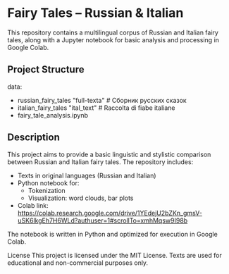 # Fairy Tales – Russian & Italian

This repository contains a multilingual corpus of Russian and Italian fairy tales, along with a Jupyter notebook for basic analysis and processing in Google Colab.

## Project Structure
data:
- russian_fairy_tales "full-texta" # Сборник русских сказок
- italian_fairy_tales "ital_text" # Raccolta di fiabe italiane
- fairy_tale_analysis.ipynb

## Description

This project aims to provide a basic linguistic and stylistic comparison between Russian and Italian fairy tales. The repository includes:

- Texts in original languages (Russian and Italian)
- Python notebook for:
  - Tokenization
  - Visualization: word clouds, bar plots
- Colab link: https://colab.research.google.com/drive/1YEdejU2bZKn_gmsV-uSK6lkgEh7H6WLd?authuser=1#scrollTo=xmhMqsw9I98b

The notebook is written in Python and optimized for execution in Google Colab.

 License
This project is licensed under the MIT License. Texts are used for educational and non-commercial purposes only.

